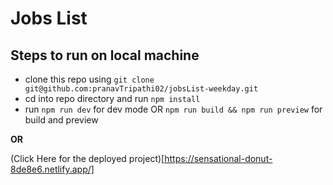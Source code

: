 # Jobs List


## Steps to run on local machine
- clone this repo using `git clone git@github.com:pranavTripathi02/jobsList-weekday.git`
- cd into repo directory and run `npm install`
- run `npm run dev` for dev mode OR
    `npm run build && npm run preview` for build and preview

**OR**

(Click Here for the deployed project)[https://sensational-donut-8de8e6.netlify.app/]
